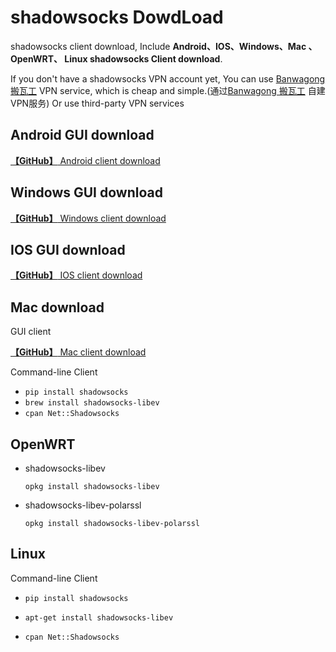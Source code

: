 # shadowsocks DowdLoad

shadowsocks client download, Include **Android、IOS、Windows、Mac 、OpenWRT、 Linux shadowsocks Client download**.

If you don't have a shadowsocks VPN account yet, You can use [Banwagong 搬瓦工](https://banwagong.cn/self-built) VPN service, which is cheap and simple.(通过[Banwagong 搬瓦工](https://banwagong.cn/) 自建VPN服务) Or use third-party VPN services



## Android GUI download
[**【GitHub】** Android client download](https://github.com/shadowsocks/shadowsocks-android/releases)

## Windows GUI download
[**【GitHub】** Windows client download](https://github.com/shadowsocks/shadowsocks-windows/releases)

## IOS GUI download

[**【GitHub】** IOS client download](https://github.com/shadowsocks/shadowsocks-iOS/releases)

## Mac download
GUI client

[**【GitHub】** Mac client download](https://github.com/shadowsocks/ShadowsocksX-NG/releases)

Command-line Client

* ```pip install shadowsocks```
* ```brew install shadowsocks-libev```
* ```cpan Net::Shadowsocks```

## OpenWRT
* shadowsocks-libev

    ```opkg install shadowsocks-libev```

* shadowsocks-libev-polarssl

    ```opkg install shadowsocks-libev-polarssl```

## Linux

Command-line Client

* ```pip install shadowsocks```

* ```apt-get install shadowsocks-libev```

* ```cpan Net::Shadowsocks```

